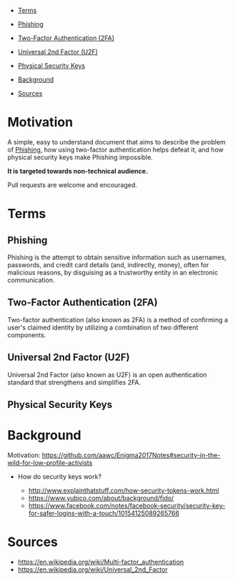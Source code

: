 <!-- TOC depthFrom:1 depthTo:3 withLinks:1 updateOnSave:1 orderedList:0 -->

 - [Terms](#terms)

  - [Phishing](#phishing)
  - [Two-Factor Authentication (2FA)](#two-factor-authentication-2fa)
  - [Universal 2nd Factor (U2F)](#universal-2nd-factor-u2f)
  - [Physical Security Keys](#physical-security-keys)

- [Background](#background)
- [Sources](#sources)

<!-- /TOC -->

# Motivation

A simple, easy to understand document that aims to describe the problem of
[Phishing](#phishing), how using two-factor authentication helps defeat it, and
how physical security keys make Phishing impossible.

**It is targeted towards non-technical audience.**

Pull requests are welcome and encouraged.

# Terms

## Phishing

Phishing is the attempt to obtain sensitive information such as usernames,
passwords, and credit card details (and, indirectly, money), often for malicious
reasons, by disguising as a trustworthy entity in an electronic communication.

## Two-Factor Authentication (2FA)

Two-factor authentication (also known as 2FA) is a method of confirming a user's
claimed identity by utilizing a combination of two different components.

## Universal 2nd Factor (U2F)

Universal 2nd Factor (also known as U2F) is an open authentication standard that
strengthens and simplifies 2FA.

## Physical Security Keys

# Background

Motivation: <https://github.com/aawc/Enigma2017Notes#security-in-the-wild-for-low-profile-activists>

- How do security keys work?

  - <http://www.explainthatstuff.com/how-security-tokens-work.html>
  - <https://www.yubico.com/about/background/fido/>
  - <https://www.facebook.com/notes/facebook-security/security-key-for-safer-logins-with-a-touch/10154125089265766>

# Sources

- <https://en.wikipedia.org/wiki/Multi-factor_authentication>
- <https://en.wikipedia.org/wiki/Universal_2nd_Factor>
